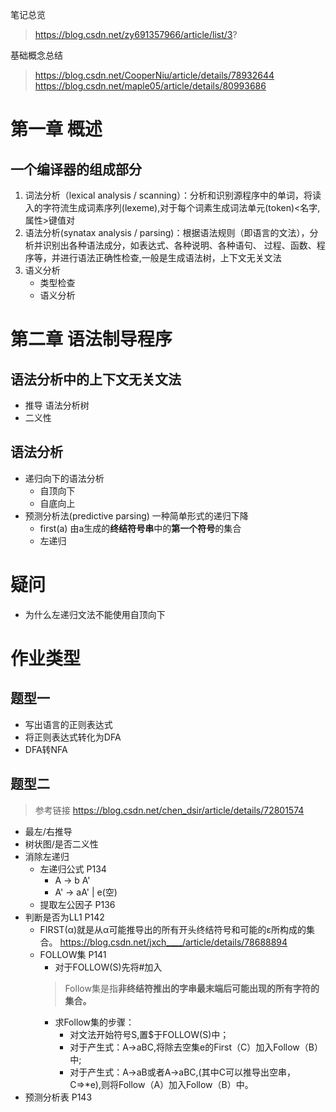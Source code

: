 笔记总览
> https://blog.csdn.net/zy691357966/article/list/3? 

基础概念总结
> https://blog.csdn.net/CooperNiu/article/details/78932644
> https://blog.csdn.net/maple05/article/details/80993686
# 第一章 概述
## 一个编译器的组成部分
1. 词法分析（lexical analysis / scanning）：分析和识别源程序中的单词，将读入的字符流生成词素序列(lexeme),对于每个词素生成词法单元(token)<名字,属性>键值对
2. 语法分析(synatax analysis / parsing)：根据语法规则（即语言的文法），分析并识别出各种语法成分，如表达式、各种说明、各种语句、
过程、函数、程序等，并进行语法正确性检查,一般是生成语法树，上下文无关文法
3. 语义分析 
    + 类型检查
    + 语义分析
# 第二章 语法制导程序
## 语法分析中的上下文无关文法
+ 推导 语法分析树
+ 二义性 
## 语法分析
+ 递归向下的语法分析
  + 自顶向下
  + 自底向上
+ 预测分析法(predictive parsing) 一种简单形式的递归下降
  + first(a) 由a生成的**终结符号串**中的**第一个符号**的集合
  + 左递归


# 疑问 
+ 为什么左递归文法不能使用自顶向下

# 作业类型
## 题型一 
+ 写出语言的正则表达式
+ 将正则表达式转化为DFA
+ DFA转NFA
## 题型二
> 参考链接 https://blog.csdn.net/chen_dsir/article/details/72801574
+ 最左/右推导
+ 树状图/是否二义性
+ 消除左递归
  + 左递归公式 P134
    + A -> b A'
    + A' -> aA' | e(空)
  + 提取左公因子 P136
+ 判断是否为LL1 P142
  + FIRST(α)就是从α可能推导出的所有开头终结符号和可能的ε所构成的集合。 https://blog.csdn.net/jxch____/article/details/78688894
  + FOLLOW集 P141
    + 对于FOLLOW(S)先将#加入
    > Follow集是指**非终结符推出的字串最末端后可能出现的所有字符的集合。**
    + 求Follow集的步骤：
        + 对文法开始符号S,置$于FOLLOW(S)中；
        + 对于产生式：A->aBC,将除去空集e的First（C）加入Follow（B）中;
        + 对于产生式：A->aB或者A->aBC,(其中C可以推导出空串，C=>*e),则将Follow（A）加入Follow（B）中。
+ 预测分析表 P143
